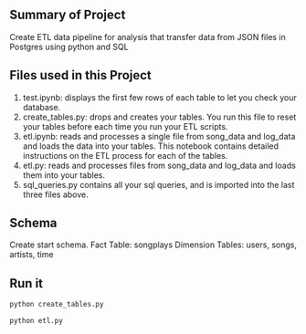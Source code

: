 ## Summary of Project
Create ETL data pipeline for analysis that transfer data from JSON files in Postgres using python and SQL

## Files used in this Project
1. test.ipynb: displays the first few rows of each table to let you check your database.
2. create_tables.py: drops and creates your tables. You run this file to reset your tables before each time you run your ETL scripts.
3. etl.ipynb: reads and processes a single file from song_data and log_data and loads the data into your tables. This notebook contains detailed instructions on the ETL process for each of the tables.
4. etl.py: reads and processes files from song_data and log_data and loads them into your tables. 
5. sql_queries.py contains all your sql queries, and is imported into the last three files above.

## Schema 
Create start schema. 
Fact Table: 
  songplays
Dimension Tables:
  users, songs, artists, time

## Run it
```bash
python create_tables.py
```

```bash
python etl.py
```


